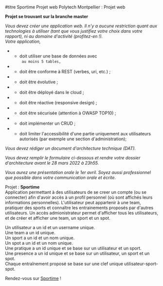 #titre Sportime
Projet web Polytech Montpellier : Projet web  

__Projet se trouvant sur la branche master__  

*Vous devez créer une application web. Il n'y a aucune restriction quant aux technologies à utiliser (tant que vous justifiez votre choix dans votre rapport), ni au domaine d'activité (profitez-en !).*  
*Votre application,*  
  * - doit utiliser une base de données avec  
        ` au moins 5 tables,`  
  * - doit être conforme à REST (verbes, uri, etc.) ;  
  * - doit être évolutive ;    
  * - doit être déployé dans le cloud ;  
  * - doit être réactive (responsive design) ;  
  * - doit être sécurisée (attention à OWASP TOP10) ;  
  * - doit implémenter un CRUD ;  
  * - doit limiter l'accessibilité d'une partie uniquement aux utilisateurs autorisés (par exemple une section d'administration);   
 
*Vous devez rédiger un document d'architecture technique (DAT).*  

*Vous devez remplir le formulaire ci-dessous et rendre votre dossier d'architecture avant le 28 mars 2022 à 23h55.*  

*Vous aurez une présentation orale le 1er avril. Soyez aussi professionnel que possible dans votre communication orale et écrite.*  

Projet : __Sportime__  
Application permettant à des utilisateurs de se creer un compte (ou se connecter) afin d'avoir accès à un profil personnel (où sont affichés leurs informations personnelles). L'utilisateur peut appartenir à une team, pratiquer des sports et connaître les entrainements proposés par d'autres utilisateurs. Un accès admionistrateur permet d'afficher tous les utilisateurs, et de créer et afficher une team, un sport et un spot.  
  
Un utilisateur a un id et un username unique.  
Une team a un id unique.  
Un sport a un id et un nom unique.  
Un spot a un id et un nom unique.  
Une pratique a un id unique et se base sur un utilisateur et un sport.  
Une presence a un id unique et se base sur un utilisateur, un sport et un spot.  
Chaque entraînement proposé se base sur une clef unique utilisateur-sport-spot.  

Rendez-vous sur [Sportime](https://polytech-sportime.herokuapp.com/) !  
